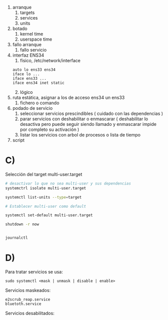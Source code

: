 1. arranque
	1. targets
	2. services
	3. units
2. botado
	1. kernel time
	2. userspace time
3. fallo arranque
	1. fallo servicio
4. interfaz ENS34
	1. físico, /etc/network/interface
	```
	auto lo ens33 ens34
	iface lo ...
	iface ens33 ...
	iface ens34 inet static
	```
	2. lógico
5. ruta estática, asignar a los de acceso ens34 un ens33
	1. fichero o comando
6. podado de servicio
	1. seleccionar servicios prescindibles  ( cuidado con las dependencias )
	2. parar servicios con deshabilitar o enmascarar ( deshabilitar lo desactiva pero puede seguir siendo llamado y enmascarar impide por completo su activación )
	3. listar los servicios con arbol de procesos o lista de tiempo
7. script

# C)
Selección del target multi-user.target
```bash
# desactivar lo que no sea multi-user y sus dependencias
systemctrl isolate multi-user.target

systemctl list-units --type=target

# Establecer multi-user como default

systemctl set-default multi-user.target

shutdown -r now


journalctl
```


# D)
Para tratar servicios se usa:
```
sudo systemctl <mask | unmask | disable | enable>
```
Servicios maskeados:
```
e2scrub_reap.service
bluetoth.service
```
Servicios desabilitados:
`````
